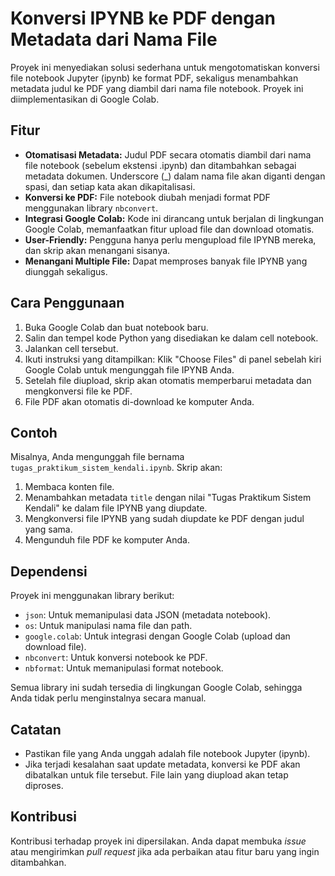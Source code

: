 # Konversi IPYNB ke PDF dengan Metadata dari Nama File

Proyek ini menyediakan solusi sederhana untuk mengotomatiskan konversi file notebook Jupyter (ipynb) ke format PDF, sekaligus menambahkan metadata judul ke PDF yang diambil dari nama file notebook.  Proyek ini diimplementasikan di Google Colab.

## Fitur

*   **Otomatisasi Metadata:** Judul PDF secara otomatis diambil dari nama file notebook (sebelum ekstensi .ipynb) dan ditambahkan sebagai metadata dokumen. Underscore (\_) dalam nama file akan diganti dengan spasi, dan setiap kata akan dikapitalisasi.
*   **Konversi ke PDF:** File notebook diubah menjadi format PDF menggunakan library `nbconvert`.
*   **Integrasi Google Colab:**  Kode ini dirancang untuk berjalan di lingkungan Google Colab, memanfaatkan fitur upload file dan download otomatis.
*   **User-Friendly:** Pengguna hanya perlu mengupload file IPYNB mereka, dan skrip akan menangani sisanya.
*   **Menangani Multiple File:** Dapat memproses banyak file IPYNB yang diunggah sekaligus.

## Cara Penggunaan

1.  Buka Google Colab dan buat notebook baru.
2.  Salin dan tempel kode Python yang disediakan ke dalam cell notebook.
3.  Jalankan cell tersebut.
4.  Ikuti instruksi yang ditampilkan: Klik "Choose Files" di panel sebelah kiri Google Colab untuk mengunggah file IPYNB Anda.
5.  Setelah file diupload, skrip akan otomatis memperbarui metadata dan mengkonversi file ke PDF.
6.  File PDF akan otomatis di-download ke komputer Anda.

## Contoh

Misalnya, Anda mengunggah file bernama `tugas_praktikum_sistem_kendali.ipynb`. Skrip akan:

1.  Membaca konten file.
2.  Menambahkan metadata `title` dengan nilai "Tugas Praktikum Sistem Kendali" ke dalam file IPYNB yang diupdate.
3.  Mengkonversi file IPYNB yang sudah diupdate ke PDF dengan judul yang sama.
4.  Mengunduh file PDF ke komputer Anda.

## Dependensi

Proyek ini menggunakan library berikut:

*   `json`: Untuk memanipulasi data JSON (metadata notebook).
*   `os`: Untuk manipulasi nama file dan path.
*   `google.colab`: Untuk integrasi dengan Google Colab (upload dan download file).
*   `nbconvert`: Untuk konversi notebook ke PDF.
*   `nbformat`: Untuk memanipulasi format notebook.

Semua library ini sudah tersedia di lingkungan Google Colab, sehingga Anda tidak perlu menginstalnya secara manual.

## Catatan

*   Pastikan file yang Anda unggah adalah file notebook Jupyter (ipynb).
*   Jika terjadi kesalahan saat update metadata, konversi ke PDF akan dibatalkan untuk file tersebut.  File lain yang diupload akan tetap diproses.

## Kontribusi

Kontribusi terhadap proyek ini dipersilakan.  Anda dapat membuka *issue* atau mengirimkan *pull request* jika ada perbaikan atau fitur baru yang ingin ditambahkan.